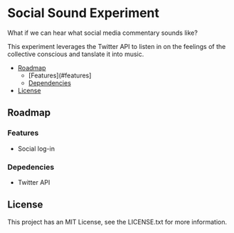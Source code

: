 # Social Sound Experiment

What if we can hear what social media commentary sounds like?

This experiment leverages the Twitter API to listen in on the feelings of the collective conscious and tanslate it into music.

<!-- toc -->

* [Roadmap](#roadmap)
  * [Features](#features]
  * [Dependencies](#Dependencies)
* [License](#license)

<!-- toc stop -->

## Roadmap

### Features
* Social log-in

### Depedencies
* Twitter API

## License
This project has an MIT License, see the LICENSE.txt for more information.
